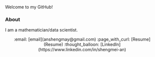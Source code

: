 Welcome to my GitHub!

### About
I am a mathematician/data scientist.

<center>:email: [email](anshengmay@gmail.com) :page_with_curl: [Resume](Resume) :thought_balloon: [LinkedIn](https://www.linkedin.com/in/shengmei-an)</center>
